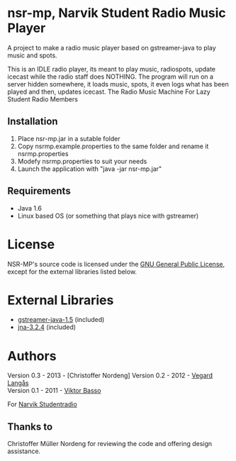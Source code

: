 # nsr-mp, Narvik Student Radio Music Player
A project to make a radio music player based on gstreamer-java to play music and spots.

This is an IDLE radio player, its meant to play music, radiospots, update icecast while the radio staff does NOTHING.
The program will run on a server hidden somewhere, it loads music, spots, it even logs what has been played and then, updates icecast.
The Radio Music Machine For Lazy Student Radio Members

## Installation
1. Place nsr-mp.jar in a sutable folder
1. Copy nsrmp.example.properties to the same folder and rename it nsrmp.properties
1. Modefy nsrmp.properties to suit your needs
1. Launch the application with "java -jar nsr-mp.jar"
 
## Requirements
- Java 1.6
- Linux based OS (or something that plays nice with gstreamer)

# License
NSR-MP's source code is licensed under the
[GNU General Public License](http://www.gnu.org/licenses/gpl.html),
except for the  external libraries listed below.

# External Libraries
* [gstreamer-java-1.5](http://code.google.com/p/gstreamer-java/) (included)
* [jna-3.2.4](http://code.google.com/p/gstreamer-java/) (included)

# Authors
Version 0.3 - 2013 - [Christoffer Nordeng]
Version 0.2 - 2012 - [Vegard Lang&aring;s](http://sjefen6.no)  
Version 0.1 - 2011 - [Viktor Basso](http://basso.cc)

For [Narvik Studentradio](http://nsr.samfunnet.no)

## Thanks to
Christoffer M&uuml;ller Nordeng for reviewing the code and offering design assistance.
